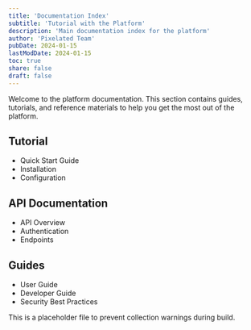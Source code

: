 ```yaml
---
title: 'Documentation Index'
subtitle: 'Tutorial with the Platform'
description: 'Main documentation index for the platform'
author: 'Pixelated Team'
pubDate: 2024-01-15
lastModDate: 2024-01-15
toc: true
share: false
draft: false
---
```


Welcome to the platform documentation. This section contains guides, tutorials, 
and reference materials to help you get the most out of the platform.

## Tutorial

- Quick Start Guide
- Installation
- Configuration

## API Documentation

- API Overview
- Authentication
- Endpoints

## Guides

- User Guide
- Developer Guide
- Security Best Practices

This is a placeholder file to prevent collection warnings during build.